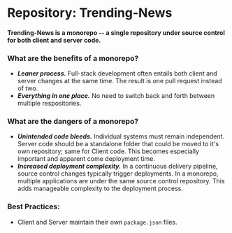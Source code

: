 # Repository: Trending-News

#### Trending-News is a monorepo -- a single repository under source control for both client and server code.

### What are the benefits of a monorepo?

- **_Leaner process._** Full-stack development often entails both client and server changes at the same time. The result is one pull request instead of two.
- **_Everything in one place._** No need to switch back and forth between multiple respositories.

### What are the dangers of a monorepo?

- **_Unintended code bleeds._** Individual systems must remain independent. Server code should be a standalone folder that could be moved to it's own repository; same for Client code. This becomes especially important and apparent come deployment time.
- **_Increased deployment complexity._** In a continuous delivery pipeline, source control changes typically trigger deployments. In a monorepo, multiple applications are under the same source control repository. This adds manageable complexity to the deployment process.

### Best Practices:

- Client and Server maintain their own `package.json` files.
